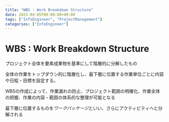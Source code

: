 ```yaml
---
title: "WBS : Work Breakdown Structure"
date: 2023-04-05T00:00:00+09:00
tags: ["InfoEngineer", "ProjectManagement"]
categories: ["InfoEngineer"]
---
```

# WBS : Work Breakdown Structure

プロジェクト全体を要素成果物を基準にして階層的に分解したもの

全体の作業をトップダウン的に階層化し、最下層に位置する作業単位ごとに内容や日程・目標を設定する。

WBSの作成によって、作業漏れの防止、プロジェクト範囲の明確化、作業全体の把握、作業の内容・範囲の体系的な整理が可能となる

最下層に位置するものを*ワークパッケージ*といい、さらにアクティビティへと分解される